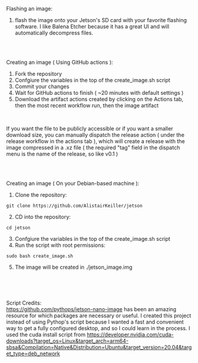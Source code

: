 Flashing an image:
1. flash the image onto your Jetson's SD card with your favorite flashing software. I like Balena Etcher because it has a great UI and will automatically decompress files.

<br/>
<br/>

Creating an image ( Using GitHub actions ):
1. Fork the repository
2. Confgiure the variables in the top of the create_image.sh script
3. Commit your changes
4. Wait for GitHub actions to finish ( ~20 minutes with default settings )
5. Download the artifact actions created by clicking on the Actions tab, then the most recent workflow run, then the image artifact

<br/>

If you want the file to be publicly accessible or if you want a smaller download size, you can manually dispatch the release action ( under the release workflow in the actions tab ), which will create a release with the image compressed in a .xz file ( the required "tag" field in the dispatch menu is the name of the release, so like v0.1 )

<br/>
<br/>

Creating an image ( On your Debian-based machine ):
1. Clone the repository:
```console
git clone https://github.com/AlistairKeiller/jetson
```
2. CD into the repository:
```console
cd jetson
```
3. Confgiure the variables in the top of the create_image.sh script
4. Run the script with root permissions:
```console
sudo bash create_image.sh
```
5. The image will be created in ./jetson_image.img


<br/>
<br/>
<br/>

Script Credits:<br/>
    https://github.com/pythops/jetson-nano-image has been an amazing resource for which packages are necessary or useful. I created this project instead of using Pythop's script because I wanted a fast and convenient way to get a fully configured desktop, and so I could learn in the process.
    I used the cuda install script from https://developer.nvidia.com/cuda-downloads?target_os=Linux&target_arch=arm64-sbsa&Compilation=Native&Distribution=Ubuntu&target_version=20.04&target_type=deb_network